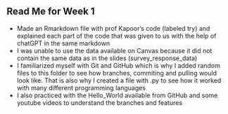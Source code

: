 ## Read Me for Week 1
- Made an Rmarkdown file with prof Kapoor’s code (labeled try) and explained each part of the code that was given to us with the help of chatGPT in the same markdown
- I was unable to use the data available on Canvas because it did not contain the same data as in the slides (survey_response_data)
- I familiarized myself with Git and GitHub which is why I added random files to this folder to see how branches, commiting and pulling would look like. That is also why I created a file with .py to see how it worked with many different programming languages
- I also practiced with the Hello_World available from GitHub and some youtube videos to understand the branches and features
